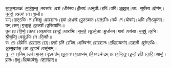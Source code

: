 

  
सा॒क॒म्ऽउक्षः॑।म॒र्ज॒य॒न्त॒।स्वसा॑रः।दश॑।धीर॑स्य।धी॒तयः॑।धनु॑त्रीः।हरिः॑।परि॑।अ॒द्र॒व॒त्।जाः।सूर्य॑स्य।द्रोण॑म्।न॒न॒क्षे॒।अत्यः॑।न।वा॒जी॥  
सम्।मा॒तृऽभिः॑।न।शिशुः॑।वा॒व॒शा॒नः।वृषा॑।द॒ध॒न्वे॒।पु॒रु॒ऽवारः॑।अ॒त्ऽभिः।मर्यः॑।न।योषा॑म्।अ॒भि।निः॒ऽकृ॒तम्।यन्।सम्।ग॒च्छ॒ते॒।क॒लशे॑।उ॒स्रिया॑भिः॥  
उ॒त।प्र।पि॒प्ये॒।ऊधः॑।अघ्न्या॑याः।इन्दुः॑।धारा॑भिः।स॒च॒ते॒।सु॒ऽमे॒धाः।मू॒र्धानम्।गावः॑।पय॑सा।च॒मूषु॑।अ॒भि।श्री॒ण॒न्ति॒।वसु॑ऽभिः॑।न।नि॒क्तैः॥  
सः।नः॒।दे॒वेभिः॑।प॒व॒मा॒न॒।र॒द॒।इन्दो॒ इति॑।र॒यिम्।अ॒श्विन॑म्।वा॒व॒शा॒नः।र॒थि॒रा॒यता॑म्।उ॒श॒ती।पुर॑म्ऽधिः।अ॒स्म॒द्र्य॑क्।आ।दा॒वने॑।वसू॑नाम्॥  
नु।नः॒।र॒यिम्।उप॑।मा॒स्व॒।नृ॒ऽवन्त॑म्।पु॒ना॒नः।वा॒ताप्य॑म्।वि॒श्वऽच॑न्द्रम्।प्र।व॒न्दि॒तुः।इ॒न्दो॒ इति॑।ता॒रि॒।आयुः॑।प्रा॒तः।म॒क्षु।धि॒याऽव॑सुः।ज॒ग॒म्या॒त्॥  
